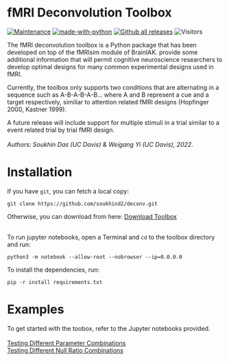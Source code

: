 # fMRI Deconvolution Toolbox


[![Maintenance](https://img.shields.io/badge/Maintained%3F-yes-green.svg)](https://GitHub.com/Naereen/StrapDown.js/graphs/commit-activity)
[![made-with-python](https://img.shields.io/badge/Made%20with-Python-1f425f.svg)](https://www.python.org/)
[![Github all releases](https://img.shields.io/github/downloads/Naereen/StrapDown.js/total.svg)](https://GitHub.com/Naereen/StrapDown.js/releases/)
![Visitors](https://api.visitorbadge.io/api/visitors?path=https%3A%2F%2Fgithub.com%2Fsoukhind2%2Fdeconv%2F&labelColor=%23f47373&countColor=%2337d67a&style=plastic)

The fMRI deconvolution toolbox is a Python package that has been developed on top of the fMRIsim module of BrainIAK. provide some additional information that will permit cognitive neuroscience researchers to develop optimal designs for many common experimental designs used in fMRI.  

Currently, the toolbox only supports two conditions that are alternating in a sequence such as A-B-A-B-A-B... where A and B represent a cue and a target respectively, similiar to attention related fMRI designs (Hopfinger 2000, Kastner 1999).

A future release will include support for multiple stimuli in a trial similar to a event related trial by trial fMRI design.  
&nbsp;  
*Authors: Soukhin Das (UC Davis) & Weigang Yi (UC Davis), 2022*. 

# Installation

If you have ```git```, you can fetch a local copy:

```
git clone https://github.com/soukhind2/deconv.git
```

Otherwise, you can download from here: [Download Toolbox](https://github.com/soukhind2/deconv/archive/refs/heads/master.zip)  
&nbsp;

To run jupyter notebooks, open a Terminal and ```cd``` to the toolbox directory and run:
```
python3 -m notebook --allow-root --nobrowser --ip=0.0.0.0
```

To install the dependencies, run:

```
pip -r install requirements.txt
```

# Examples

To get started with the toobox, refer to the Jupyter notebooks provided.  
&nbsp;  
[Testing Different Parameter Combinations](https://github.com/soukhind2/deconv/blob/master/deconvolve_optimization.ipynb)  
[Testing Different Null Ratio Combinations](https://github.com/soukhind2/deconv/blob/master/null_events_optimization.ipynb)  
